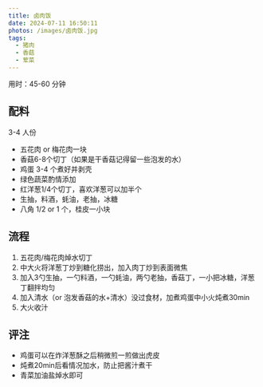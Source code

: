 ```yaml
---
title: 卤肉饭
date: 2024-07-11 16:50:11
photos: /images/卤肉饭.jpg
tags:
  - 猪肉
  - 香菇
  - 荤菜
---
```


用时：45-60 分钟

## 配料

3-4 人份

- 五花肉 or 梅花肉一块
- 香菇6-8个切丁（如果是干香菇记得留一些泡发的水）
- 鸡蛋 3-4 个煮好并剥壳
- 绿色蔬菜酌情添加
- 红洋葱1/4个切丁，喜欢洋葱可以加半个
- 生抽，料酒，蚝油，老抽，冰糖
- 八角 1/2 or 1 个，桂皮一小块

<!--more-->

## 流程

1. 五花肉/梅花肉焯水切丁
2. 中大火将洋葱丁炒到糖化捞出，加入肉丁炒到表面微焦
3. 加入3勺生抽，一勺料酒，一勺蚝油，两勺老抽，香菇丁，一小把冰糖，洋葱丁翻拌均匀
4. 加入清水（or 泡发香菇的水+清水）没过食材，加煮鸡蛋中小火炖煮30min
5. 大火收汁

## 评注

- 鸡蛋可以在炸洋葱酥之后稍微煎一煎做出虎皮
- 炖煮20min后看情况加水，防止把酱汁煮干
- 青菜加油盐焯水即可
